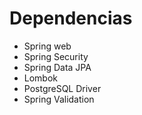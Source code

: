 # Dependencias
* Spring web
* Spring Security
* Spring Data JPA
* Lombok
* PostgreSQL Driver
* Spring Validation